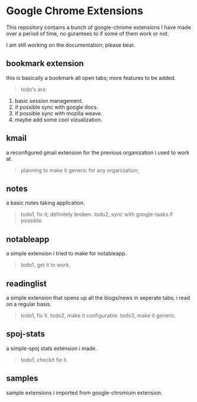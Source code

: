 Google Chrome Extensions
========================


This repository contains a bunch of google-chrome extensions I have made over a period of time, no gurantees to if some of them work or not.


I am still working on the documentation; please bear.


bookmark extension
------------------
this is basically a bookmark all open tabs; more features to be added.
>todo's are:
1. basic session management.
2. if possible sync with google docs.
3. if possible sync with mozilla weave.
4. maybe add some cool vizualization.


kmail
-----
a reconfigured gmail extension for the previous organization i used to work at.
> planning to make it generic for any organization;


notes
-----
a basic notes taking application.
>todo1, fix it; definitely broken.
>todo2, sync with google-tasks if possible.


notableapp
----------
a simple extension i tried to make for notableapp.
>todo1, get it to work.


readinglist
-----------
a simple extension that opens up all the blogs/news in seperate tabs; i read on a regular basis.
>todo1, fix it.
>todo2, make it configurable.
>todo3, make it generic.


spoj-stats
----------
a simple-spoj stats extension i made.
>todo1, checkit fix it.


samples
-------
sample extensions i imported from google-chromium extension.

